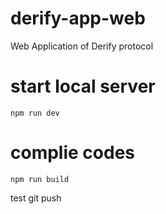 # derify-app-web

Web Application of Derify protocol

# start local server
``npm run dev``

# complie codes
``npm run build``

test git push 
